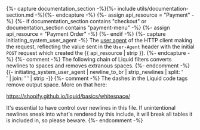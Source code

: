 {%- capture documentation_section -%}{%- include utils/documentation-section.md -%}{%- endcapture -%}
{%- assign api_resource = "Payment" -%}
{%- if documentation_section contains "checkout" or documentation_section contains "payment-menu" -%}
    {%- assign api_resource = "Payment Order" -%}
{%- endif -%}
{%- capture initiating_system_user_agent -%}
The [user agent](/digital-payments/features/technical-reference/user-agent) of the HTTP client making the
request, reflecting the value sent in the `User-Agent` header with the initial
`POST` request which created the {{ api_resource | strip }}.
{%- endcapture -%}
{%- comment -%}
The following chain of Liquid filters converts newlines to spaces and removes
extranous spaces.
{%- endcomment -%}
{{- initiating_system_user_agent | newline_to_br | strip_newlines | split: '<br />' | join: ' ' | strip -}}
{%- comment -%}
The dashes in the Liquid code tags remove output space. More on that here:

<https://shopify.github.io/liquid/basics/whitespace/>

It's essential to have control over newlines in this file. If unintentional
newlines sneak into what's rendered by this include, it will break all tables
it is included in, so please beware.
{%- endcomment -%}
